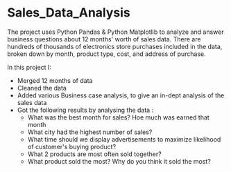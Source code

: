 # Sales_Data_Analysis

The project uses Python Pandas & Python Matplotlib to analyze and answer business questions about 12 months' worth of sales data. There are hundreds of thousands of electronics store purchases included in the data, broken down by month, product type, cost, and address of purchase.

In this project I:
- Merged 12 months of data
- Cleaned the data
- Added various Business case analysis, to give an in-dept analysis of the sales data
- Got the following results by analysing the data :
    - What was the best month for sales? Hoe much was earned that month
    - What city had the highest number of sales?
    - What time should we display advertisements to maximize likelihood of customer's buying product?
    - What 2 products are most often sold together?
    - What product sold the most? Why do you think it sold the most?
